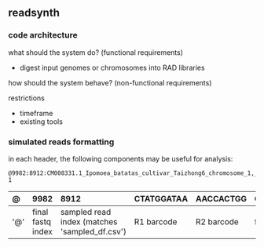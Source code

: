 ## readsynth

### code architecture
what should the system do? (functional requirements)
- digest input genomes or chromosomes into RAD libraries

how should the system behave? (non-functional requirements)

restrictions
- timeframe
- existing tools


### simulated reads formatting

in each header, the following components may be useful for analysis:

```
@9982:8912:CM008331.1_Ipomoea_batatas_cultivar_Taizhong6_chromosome_1,_whole_genome_shotgun_sequence:CTATGGATAA 1
```

|@|9982|8912|CTATGGATAA|AACCACTGG|CM008331.1_Ipomoea_batatas_...|1|
|:-|:--|:---|:---------|:---------|:-----------------------------|:-|
|'@'|final fastq index|sampled read index (matches 'sampled_df.csv')|R1 barcode|R2 barcode|fasta entry name|r1/r2 read|

